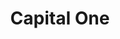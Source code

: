 ---
layout: tradeline
card: card-capital.png
title: Capital One
credit_limit: $750
date_open: 2009
balance: 0%
statement_date: 28th
slots_available: 3
price: $200
categories: 
- personal
- open
---